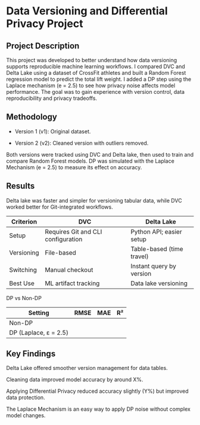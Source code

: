 # Data Versioning and Differential Privacy Project

## Project Description

This project was developed to better understand how data versioning supports reproducible machine learning workflows. I compared DVC and Delta Lake using a dataset of CrossFit athletes and built a Random Forest regression model to predict the total lift weight. I added a DP step using the Laplace mechanism (e = 2.5) to see how privacy noise affects model performance. The goal was to gain experience with version control, data reproducibility and privacy tradeoffs.

## Methodology

- Version 1 (v1): Original dataset.

- Version 2 (v2): Cleaned version with outliers removed.

Both versions were tracked using DVC and Delta lake, then used to train and compare Random Forest models. DP was simulated with the Laplace Mechanism (e = 2.5) to measure its effect on accuracy.

## Results

Delta lake was faster and simpler for versioning tabular data, while DVC worked better for Git-integrated workflows.

| Criterion | DVC | Delta Lake |
|------------|------|-------------|
| Setup | Requires Git and CLI configuration | Python API; easier setup |
| Versioning | File-based | Table-based (time travel) |
| Switching | Manual checkout | Instant query by version |
| Best Use | ML artifact tracking | Data lake versioning |

DP vs Non-DP

| Setting | RMSE | MAE | R² |
|----------|------|-----|----|
| Non-DP |  |  |  |
| DP (Laplace, ε = 2.5) |  |  |  |

## Key Findings

Delta Lake offered smoother version management for data tables.

Cleaning data improved model accuracy by around X%.

Applying Differential Privacy reduced accuracy slightly (Y%) but improved data protection.

The Laplace Mechanism is an easy way to apply DP noise without complex model changes.

